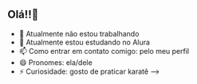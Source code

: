 ## Olá!!👋

- 🔭 Atualmente não estou trabalhando
- 🌱 Atualmente estou estudando no Alura
- 📫 Como entrar em contato comigo: pelo meu perfil
- 😄 Pronomes: ela/dele
- ⚡ Curiosidade: gosto de praticar karatê
-->
